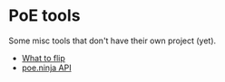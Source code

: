 # PoE tools

Some misc tools that don't have their own project (yet).

- [What to flip](what-to-flip)
- [poe.ninja API](doc/poe-ninja-api.md)
